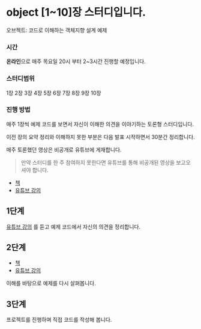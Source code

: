 # object [1~10]장 스터디입니다.
오브젝트: 코드로 이해하는 객체지향 설계 예제

### 시간
**온라인**으로 매주 목요일 20시 부터 2~3시간 진행할 예정입니다.

### 스터디범위
1장 2장 3장 4장 5장 6장 7장 8장 9장 10장

### 진행 방법
매주 1장씩 예제 코드를 보면서 자신이 이해한 의견을 이야기하는 토론형 스터디입니다.

이전 장의 요약 정리와 이해하지 못한 부분은 다음 발표 시작하면서 30분간 정리합니다.

매주 토론했던 영상은 비공개로 유튜브에 게재합니다.

> 만약 스터디를 한 주 참여하지 못한다면 유튜브를 통해 비공개된 영상을 보고오셔야 합니다.

* [책](https://wikibook.co.kr/object/)
* [유튜브 강의](https://www.youtube.com/watch?v=sWyZUzQW3IM&list=PLBNdLLaRx_rI-UsVIGeWX_iv-e8cxpLxS)

## 1단계
[유튜브 강의](https://www.youtube.com/watch?v=sWyZUzQW3IM&list=PLBNdLLaRx_rI-UsVIGeWX_iv-e8cxpLxS)
를 듣고 예제 코드에서 자신의 의견을 정리합니다.

## 2단계 
* [책](https://wikibook.co.kr/object/)
* [유튜브 강의](https://www.youtube.com/watch?v=sWyZUzQW3IM&list=PLBNdLLaRx_rI-UsVIGeWX_iv-e8cxpLxS)

이해를 바탕으로 예제를 다시 살펴봅니다.


## 3단계 
프로젝트를 진행하며 직접 코드를 작성해 봅니다.
